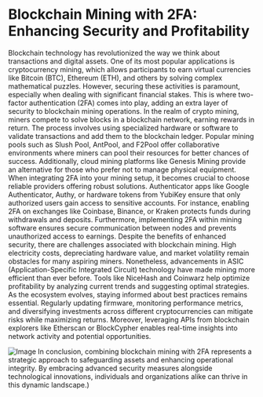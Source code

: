 # Blockchain Mining with 2FA: Enhancing Security and Profitability
Blockchain technology has revolutionized the way we think about transactions and digital assets. One of its most popular applications is cryptocurrency mining, which allows participants to earn virtual currencies like Bitcoin (BTC), Ethereum (ETH), and others by solving complex mathematical puzzles. However, securing these activities is paramount, especially when dealing with significant financial stakes. This is where two-factor authentication (2FA) comes into play, adding an extra layer of security to blockchain mining operations.
In the realm of crypto mining, miners compete to solve blocks in a blockchain network, earning rewards in return. The process involves using specialized hardware or software to validate transactions and add them to the blockchain ledger. Popular mining pools such as Slush Pool, AntPool, and F2Pool offer collaborative environments where miners can pool their resources for better chances of success. Additionally, cloud mining platforms like Genesis Mining provide an alternative for those who prefer not to manage physical equipment.
When integrating 2FA into your mining setup, it becomes crucial to choose reliable providers offering robust solutions. Authenticator apps like Google Authenticator, Authy, or hardware tokens from YubiKey ensure that only authorized users gain access to sensitive accounts. For instance, enabling 2FA on exchanges like Coinbase, Binance, or Kraken protects funds during withdrawals and deposits. Furthermore, implementing 2FA within mining software ensures secure communication between nodes and prevents unauthorized access to earnings.
Despite the benefits of enhanced security, there are challenges associated with blockchain mining. High electricity costs, depreciating hardware value, and market volatility remain obstacles for many aspiring miners. Nonetheless, advancements in ASIC (Application-Specific Integrated Circuit) technology have made mining more efficient than ever before. Tools like NiceHash and Coinwarz help optimize profitability by analyzing current trends and suggesting optimal strategies.
As the ecosystem evolves, staying informed about best practices remains essential. Regularly updating firmware, monitoring performance metrics, and diversifying investments across different cryptocurrencies can mitigate risks while maximizing returns. Moreover, leveraging APIs from blockchain explorers like Etherscan or BlockCypher enables real-time insights into network activity and potential opportunities.

![Image](https://github.com/user-attachments/assets/d7419ec9-dc67-403f-bf28-8faea5f1f74f)
In conclusion, combining blockchain mining with 2FA represents a strategic approach to safeguarding assets and enhancing operational integrity. By embracing advanced security measures alongside technological innovations, individuals and organizations alike can thrive in this dynamic landscape.)
